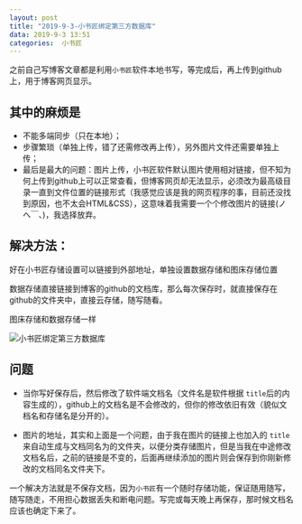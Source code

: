 ```yaml
---
layout: post
title: "2019-9-3-小书匠绑定第三方数据库"
data: 2019-9-3 13:51
categories:  小书匠
---
```


之前自己写博客文章都是利用`小书匠`软件本地书写，等完成后，再上传到github上，用于博客网页显示。

## 其中的麻烦是
* 不能多端同步（只在本地）；
* 步骤繁琐（单独上传，错了还需修改再上传），另外图片文件还需要单独上传；
* 最后是最大的问题：图片上传，小书匠软件默认图片使用相对链接，但不知为何上传到github上可以正常查看，但博客网页却无法显示，必须改为最高级目录一直到文件位置的链接形式（我感觉应该是我的网页程序的事，目前还没找到原因，也不太会HTML&CSS），这意味着我需要一个个修改图片的链接(ノへ￣、)，我选择放弃。

## 解决方法：
好在小书匠存储设置可以链接到外部地址，单独设置数据存储和图床存储位置

数据存储直接链接到博客的github的文档库，那么每次保存时，就直接保存在github的文件夹中，直接云存储，随写随看。

图床存储和数据存储一样

![小书匠绑定第三方数据库](https://www.github.com/LonlyPan/LonlyPan.github.io/raw/master/images/Posts/2019-9-3-小书匠绑定第三方数据库/1567493980802.png)

## 问题
* 当你写好保存后，然后修改了软件端文档名（文件名是软件根据 `title`后的内容生成的），github上的文档名是不会修改的，但你的修改依旧有效（貌似文档名和存储名是分开的）。

* 图片的地址，其实和上面是一个问题，由于我在图片的链接上也加入的 `title`来自动生成与文档同名为的文件夹，以便分类存储图片，但是当我在中途修改文档名后，之前的链接是不变的，后面再继续添加的图片则会保存到你刚新修改的文档同名文件夹下。

一个解决方法就是不保存文档，因为`小书匠`有一个随时存储功能，保证随用随写，随写随走，不用担心数据丢失和断电问题。写完或每天晚上再保存，那时候文档名应该也确定下来了。


